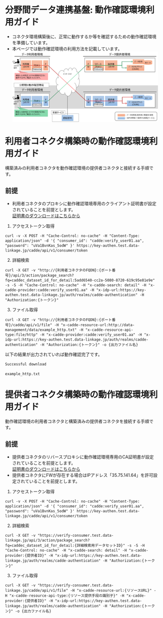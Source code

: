 # 分野間データ連携基盤: 動作確認環境利用ガイド
- コネクタ環境構築後に、正常に動作するか等を確認するための動作確認環境を準備しています。
- 本ページでは動作確認環境の利用方法を記載しています。
![Alt text](png/OperatonCheck.png?raw=true "Title")


# 利用者コネクタ構築時の動作確認環境利用ガイド

構築済みの利用者コネクタを動作確認環境の提供者コネクタと接続する手順です。

## 前提
- 利用者コネクタのプロキシに動作確認環境専用のクライアント証明書が設定されていることを前提とします。<br>
  [証明書のダウンロードはこちらから](../misc/OperationCheck/OperationCheckClientCertificate.zip) 

1. アクセストークン取得

```
curl -v -X POST -H "Cache-Control: no-cache" -H "Content-Type: application/json" -d '{ "consumer_id": "cadde:verify_user01.aa", "password": "uVa1BvnKas_5odW" }' https://key-authen.test.data-linkage.jp/cadde/api/v1/consumer/token
```

2. 詳細検索


```
curl -X GET -v "http://{利用者コネクタのFQDN}:{ポート番号}/api/3/action/package_search?fq=caddec_dataset_id_for_detail:5add6540-cc2a-5080-8720-619c95e81e9e" -s -S -H "Cache-Control: no-cache" -H "x-cadde-search: detail" -H "x-cadde-provider:cadde:verify_user01.aa" -H "x-idp-url:https://key-authen.test.data-linkage.jp/auth/realms/cadde-authentication" -H "Authorization:{トークン}"
```

3. ファイル取得

```
curl -X GET -v "http://{利用者コネクタのFQDN}:{ポート番号}/cadde/api/v1/file" -H "x-cadde-resource-url:http://data-management/data/example_http.txt" -H "x-cadde-resource-api-type:file/http" -H "x-cadde-provider:cadde:verify_user01.aa" -H "x-idp-url:https://key-authen.test.data-linkage.jp/auth/realms/cadde-authentication" -H "Authorization:{トークン}" -o {出力ファイル名}
```

以下の結果が出力されていれば動作確認完了です。

```
Successful download

example_http.txt
```

# 提供者コネクタ構築時の動作確認環境利用ガイド

動作確認環境の利用者コネクタと構築済みの提供者コネクタを接続する手順です。

## 前提
- 提供者コネクタのリバースプロキシに動作確認環境専用のCA証明書が設定されていることを前提とします。<br>
  [証明書のダウンロードはこちらから](../misc/OperationCheck/OperationCheckClientCertificate.zip) 
- 提供者コネクタにFWが存在する場合はIPアドレス「35.75.141.64」を許可設定されていることを前提とします。

1. アクセストークン取得

```
curl -v -X POST -H "Cache-Control: no-cache" -H "Content-Type: application/json" -d '{ "consumer_id": "cadde:verify_user01.aa", "password": "uVa1BvnKas_5odW" }' https://key-authen.test.data-linkage.jp/cadde/api/v1/consumer/token
```

2. 詳細検索

```
curl -X GET -v "https://verify-consumer.test.data-linkage.jp/api/3/action/package_search?fq=caddec_dataset_id_for_detail:{詳細検索用データセットID}" -s -S -H "Cache-Control: no-cache" -H "x-cadde-search: detail" -H "x-cadde-provider:{提供者ID}" -H "x-idp-url:https://key-authen.test.data-linkage.jp/auth/realms/cadde-authentication" -H "Authorization:{トークン}"
```


3. ファイル取得

```
curl -X GET -v "https://verify-consumer.test.data-linkage.jp/cadde/api/v1/file" -H "x-cadde-resource-url:{リソースURL}" -H "x-cadde-resource-api-type:{リソース提供手段の識別子}" -H "x-cadde-provider:{提供者ID}" -H "x-idp-url:https://key-authen.test.data-linkage.jp/auth/realms/cadde-authentication" -H "Authorization:{トークン}" -o {出力ファイル名}
```

